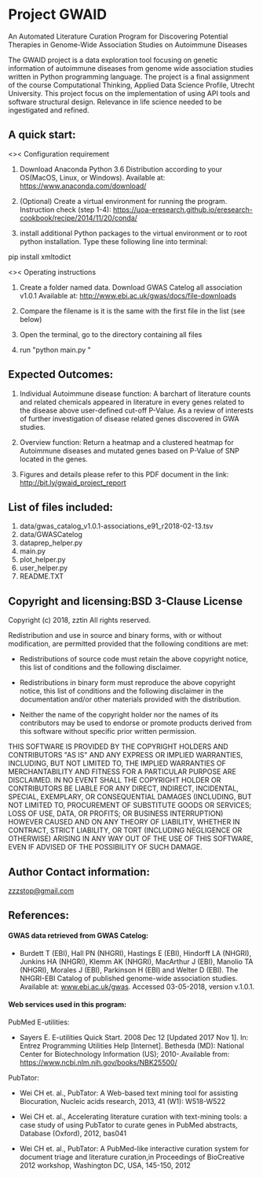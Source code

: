 # Project GWAID 

An Automated Literature Curation Program for Discovering Potential Therapies
in Genome-Wide Association Studies on Autoimmune Diseases

The GWAID project is a data exploration tool focusing on genetic information of autoimmune diseases from
genome wide association studies written in Python programming language. 
The project is a final assignment of the course Computational Thinking, Applied Data Science Profile, Utrecht University. This project focus on the implementation of using API tools and software structural design. Relevance in life science needed to be ingestigated and refined. 

## A quick start:

<>< Configuration requirement
1. Download Anaconda Python 3.6 Distribution according to your OS(MacOS, Linux, or Windows). Available at:
https://www.anaconda.com/download/
2. (Optional) Create a virtual environment for running the program. Instruction check (step 1-4):
https://uoa-eresearch.github.io/eresearch-cookbook/recipe/2014/11/20/conda/

3. install additional Python packages to the virtual environment or to root python installation.
Type these following line into terminal:

pip install xmltodict

<>< Operating instructions

1. Create a folder named data. Download GWAS Catelog all association v1.0.1 Available at:
http://www.ebi.ac.uk/gwas/docs/file-downloads

2. Compare the filename is it is the same with the first file in the list (see below)

2. Open the terminal, go to the directory containing all files

3. run "python main.py "

## Expected Outcomes:

1. Individual Autoimmune disease function: A barchart of literature counts and related chemicals appeared in literature in every genes related to the disease above user-defined cut-off P-Value. As a review of interests of further investigation of disease related genes discovered in GWA studies.

2. Overview function: Return a heatmap and a clustered heatmap for Autoimmune diseases and mutated genes based on P-Value of SNP located in the genes.

3. Figures and details please refer to this PDF document in the link: http://bit.ly/gwaid_project_report


##  List of files included:

1. data/gwas_catalog_v1.0.1-associations_e91_r2018-02-13.tsv
2. data/GWASCatelog
3. dataprep_helper.py
4. main.py
5. plot_helper.py
6. user_helper.py
7. README.TXT


## Copyright and licensing:BSD 3-Clause License

Copyright (c) 2018, zztin
All rights reserved.

Redistribution and use in source and binary forms, with or without
modification, are permitted provided that the following conditions are met:

* Redistributions of source code must retain the above copyright notice, this
  list of conditions and the following disclaimer.

* Redistributions in binary form must reproduce the above copyright notice,
  this list of conditions and the following disclaimer in the documentation
  and/or other materials provided with the distribution.

* Neither the name of the copyright holder nor the names of its
  contributors may be used to endorse or promote products derived from
  this software without specific prior written permission.

THIS SOFTWARE IS PROVIDED BY THE COPYRIGHT HOLDERS AND CONTRIBUTORS "AS IS"
AND ANY EXPRESS OR IMPLIED WARRANTIES, INCLUDING, BUT NOT LIMITED TO, THE
IMPLIED WARRANTIES OF MERCHANTABILITY AND FITNESS FOR A PARTICULAR PURPOSE ARE
DISCLAIMED. IN NO EVENT SHALL THE COPYRIGHT HOLDER OR CONTRIBUTORS BE LIABLE
FOR ANY DIRECT, INDIRECT, INCIDENTAL, SPECIAL, EXEMPLARY, OR CONSEQUENTIAL
DAMAGES (INCLUDING, BUT NOT LIMITED TO, PROCUREMENT OF SUBSTITUTE GOODS OR
SERVICES; LOSS OF USE, DATA, OR PROFITS; OR BUSINESS INTERRUPTION) HOWEVER
CAUSED AND ON ANY THEORY OF LIABILITY, WHETHER IN CONTRACT, STRICT LIABILITY,
OR TORT (INCLUDING NEGLIGENCE OR OTHERWISE) ARISING IN ANY WAY OUT OF THE USE
OF THIS SOFTWARE, EVEN IF ADVISED OF THE POSSIBILITY OF SUCH DAMAGE.


## Author Contact information:
zzzstop@gmail.com

## References:
#### GWAS data retrieved from GWAS Catelog:

* Burdett T (EBI), Hall PN (NHGRI), Hastings E (EBI), Hindorff LA (NHGRI), Junkins HA (NHGRI), Klemm AK (NHGRI), MacArthur J (EBI), Manolio TA (NHGRI), Morales J (EBI), Parkinson H (EBI) and Welter D (EBI). The NHGRI-EBI Catalog of published genome-wide association studies. Available at: www.ebi.ac.uk/gwas. Accessed 03-05-2018, version v.1.0.1.

#### Web services used in this program:
PubMed E-utilities:

* Sayers E. E-utilities Quick Start. 2008 Dec 12 [Updated 2017 Nov 1]. In: Entrez Programming Utilities Help [Internet]. Bethesda (MD): National Center for Biotechnology Information (US); 2010-.Available from: https://www.ncbi.nlm.nih.gov/books/NBK25500/

PubTator:

* Wei CH et. al., PubTator: A Web-based text mining tool for assisting Biocuration, Nucleic acids research, 2013, 41 (W1): W518-W522

* Wei CH et. al., Accelerating literature curation with text-mining tools: a case study of using PubTator to curate genes in PubMed abstracts, Database (Oxford), 2012, bas041

* Wei CH et. al., PubTator: A PubMed-like interactive curation system for document triage and literature curation,in Proceedings of BioCreative 2012 workshop, Washington DC, USA, 145-150, 2012
